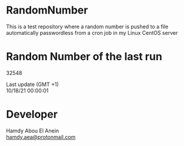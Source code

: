 # RandomNumber    
This is a test repository where a random number is pushed to a file automatically passwordless from a cron job in my Linux CentOS server    
# Random Number of the last run   
32548
      
Last update (GMT +1)    
10/18/21 00:00:01
# Developer    
Hamdy Abou El Anein   
hamdy.aea@protonmail.com
